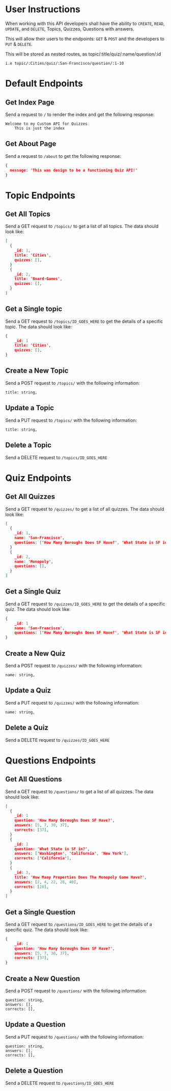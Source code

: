 # User Instructions

When working with this API developers shall have the ability to `CREATE`, `READ`, `UPDATE`, and `DELETE`, Topics, Quizzes, Questions with answers.

This will allow their users to the endpoints: `GET` & `POST` and the developers to `PUT` & `DELETE`.

This will be stored as nested routes, as topic/:title/quiz/:name/question/:id
    
    i.e topic/:Cities/quiz/:San-Francisco/question/:1-10



# Default Endpoints

## Get Index Page
Send a request to `/` to render the index and get the following response:

    Welcome to my Custom API for Quizzes
        This is just the index


## Get About Page
Send a request to `/about` to get the following response:

```json
{
  message: 'This was design to be a functioning Quiz API!'
}
```



# Topic Endpoints

## Get All Topics

Send a GET request to `/topics/` to get a list of all topics. The data should look like:

```json
[
  {
    _id: 1,
    title: 'Cities',
    quizzes: [],
  }
  {
    _id: 2,
    title: 'Board-Games',
    quizzes: [],
  }
]
```

## Get a Single topic

Send a GET request to `/topics/ID_GOES_HERE` to get the details of a specific topic. The data should look like:

```json
{
    _id: 1
    title: 'Cities',
    quizzes: [],
}
```

## Create a New Topic

Send a POST request to `/topics/` with the following information:

```
title: string,
```

## Update a Topic

Send a PUT request to `/topics/` with the following information:

```
title: string,
```

## Delete a Topic

Send a DELETE request to `/topics/ID_GOES_HERE`



# Quiz Endpoints

## Get All Quizzes

Send a GET request to `/quizzes/` to get a list of all quizzes. The data should look like:

```json
[
  {
    _id: 1,
    name: 'San-Francisco',
    questions: ['How Many Boroughs Does SF Have?', 'What State is SF in?'],
  }
  {
    _id: 2,
    name: 'Monopoly',
    questions: [],
  }
]
```

## Get a Single Quiz

Send a GET request to `/quizzes/ID_GOES_HERE` to get the details of a specific quiz. The data should look like:

```json
{
    _id: 1
    name: 'San-Francisco',
    questions: ['How Many Boroughs Does SF Have?', 'What State is SF in?'],
}
```

## Create a New Quiz

Send a POST request to `/quizzes/` with the following information:

```
name: string,
```

## Update a Quiz

Send a PUT request to `/quizzes/` with the following information:

```
name: string,
```

## Delete a Quiz

Send a DELETE request to `/quizzes/ID_GOES_HERE`


# Questions Endpoints

## Get All Questions

Send a GET request to `/questions/` to get a list of all quizzes. The data should look like:

```json
[
  {
    _id: 1
    question: 'How Many Boroughs Does SF Have?',
    answers: [5, 7, 30, 37],
    corrects: [37],
  }
  {
    _id: 1
    question: 'What State is SF in?',
    answers: ['Washington', 'California', 'New York'],
    corrects: ['California'],
  }
  {
    _id: 3,
    title: 'How Many Properties Does The Monopoly Game Have?',
    answers: [2, 4, 22, 28, 40],
    corrects: [28],
  }
]
```

## Get a Single Question

Send a GET request to `/questions/ID_GOES_HERE` to get the details of a specific quiz. The data should look like:

```json
{
    _id: 1
    question: 'How Many Boroughs Does SF Have?',
    answers: [5, 7, 30, 37],
    corrects: [37],
}
```

## Create a New Question

Send a POST request to `/questions/` with the following information:

```
question: string,
answers: [],
corrects: [],
```

## Update a Question

Send a PUT request to `/questions/` with the following information:

```
question: string,
answers: [],
corrects: [],
```

## Delete a Question

Send a DELETE request to `/questions/ID_GOES_HERE`
